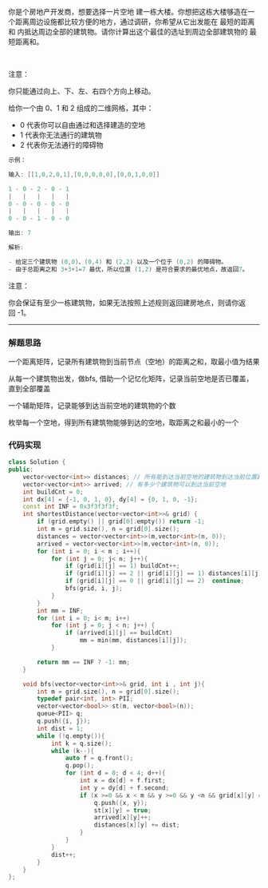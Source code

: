 你是个房地产开发商，想要选择一片空地 建一栋大楼。你想把这栋大楼够造在一个距离周边设施都比较方便的地方，通过调研，你希望从它出发能在 最短的距离和 内抵达周边全部的建筑物。请你计算出这个最佳的选址到周边全部建筑物的 最短距离和。

 

注意：

你只能通过向上、下、左、右四个方向上移动。

给你一个由 0、1 和 2 组成的二维网格，其中：

- 0 代表你可以自由通过和选择建造的空地
- 1 代表你无法通行的建筑物
- 2 代表你无法通行的障碍物
 
```cpp
示例：

输入: [[1,0,2,0,1],[0,0,0,0,0],[0,0,1,0,0]]

1 - 0 - 2 - 0 - 1
|   |   |   |   |
0 - 0 - 0 - 0 - 0
|   |   |   |   |
0 - 0 - 1 - 0 - 0

输出: 7 

解析:

- 给定三个建筑物 (0,0)、(0,4) 和 (2,2) 以及一个位于 (0,2) 的障碍物。
- 由于总距离之和 3+3+1=7 最优，所以位置 (1,2) 是符合要求的最优地点，故返回7。

```

注意：

你会保证有至少一栋建筑物，如果无法按照上述规则返回建房地点，则请你返回 -1。

---


### 解题思路

一个距离矩阵，记录所有建筑物到当前节点（空地）的距离之和，取最小值为结果

从每一个建筑物出发，做bfs, 借助一个记忆化矩阵，记录当前空地是否已覆盖，直到全部覆盖

一个辅助矩阵，记录能够到达当前空地的建筑物的个数

枚举每一个空地，得到所有建筑物能够到达的空地，取距离之和最小的一个

### 代码实现

```cpp
class Solution {
public:
    vector<vector<int>> distances; // 所有能到达当前空地的建筑物到达当前位置距离之和
    vector<vector<int>> arrived; // 有多少个建筑物可以到达当前空地
    int buildCnt = 0;
    int dx[4] = {-1, 0, 1, 0}, dy[4] = {0, 1, 0, -1};
    const int INF = 0x3f3f3f3f;
    int shortestDistance(vector<vector<int>>& grid) {
        if (grid.empty() || grid[0].empty()) return -1;
        int m = grid.size(), n = grid[0].size();
        distances = vector<vector<int>>(m,vector<int>(n, 0));
        arrived = vector<vector<int>>(m,vector<int>(n, 0));
        for (int i = 0; i < m ; i++){
            for (int j = 0; j< n; j++){
                if (grid[i][j] == 1) buildCnt++;
                if (grid[i][j] == 2 || grid[i][j] == 1) distances[i][j] = INF;
                if (grid[i][j] == 0 || grid[i][j] == 2)  continue;
                bfs(grid, i, j);
            }
        }
        int mm = INF;
        for (int i = 0; i< m; i++)
            for (int j = 0; j < n; j++) {
                if (arrived[i][j] == buildCnt)
                    mm = min(mm, distances[i][j]);
            }

        return mm == INF ? -1: mm;
    }

    void bfs(vector<vector<int>>& grid, int i , int j){
        int m = grid.size(), n = grid[0].size();
        typedef pair<int, int> PII;
        vector<vector<bool>> st(m, vector<bool>(n));
        queue<PII> q;
        q.push({i, j});
        int dist = 1;
        while (!q.empty()){
            int k = q.size();
            while (k--){
                auto f = q.front();
                q.pop();
                for (int d = 0; d < 4; d++){
                    int x = dx[d] + f.first;
                    int y = dy[d] + f.second;
                    if (x >=0 && x < m && y >=0 && y <n && grid[x][y] == 0 && !st[x][y]){
                        q.push({x, y});
                        st[x][y] = true;
                        arrived[x][y]++;
                        distances[x][y] += dist;
                    }
                }
            }
            dist++;
        }
    }
};
```



